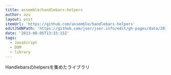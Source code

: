 ```yaml
---
title: assemble/handlebars-helpers
author: azu
layout: post
itemUrl: 'https://github.com/assemble/handlebars-helpers'
editJSONPath: 'https://github.com/jser/jser.info/edit/gh-pages/data/2013/08/index.json'
date: '2013-08-05T13:15:15Z'
tags:
  - JavaScript
  - DOM
  - library
---
```

Handlebarsのhelpersを集めたライブラリ
